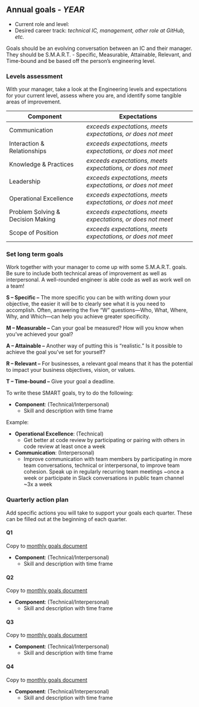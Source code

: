 ## Annual goals - _YEAR_

- Current role and level:
- Desired career track: _technical IC, management, other role at GitHub, etc._

Goals should be an evolving conversation between an IC and their manager. They should be S.M.A.R.T. - Specific, Measurable, Attainable, Relevant, and Time-bound and be based off the person’s engineering level.

### Levels assessment

With your manager, take a look at the Engineering levels and expectations for your current level, assess where you are, and identify some tangible areas of improvement.

| Component                         | Expectations                                                 |
|-----------------------------------|--------------------------------------------------------------|
| Communication                     | _exceeds expectations, meets expectations, or does not meet_ |
| Interaction & Relationships       | _exceeds expectations, meets expectations, or does not meet_ |
| Knowledge & Practices             | _exceeds expectations, meets expectations, or does not meet_ |
| Leadership                        | _exceeds expectations, meets expectations, or does not meet_ |
| Operational Excellence            | _exceeds expectations, meets expectations, or does not meet_ |
| Problem Solving & Decision Making | _exceeds expectations, meets expectations, or does not meet_ |
| Scope of Position                 | _exceeds expectations, meets expectations, or does not meet_ |


### Set long term goals

Work together with your manager to come up with some S.M.A.R.T. goals. Be sure to include both technical areas of improvement as well as interpersonal. A well-rounded engineer is able code as well as work well on a team!

**S – Specific –** The more specific you can be with writing down your objective, the easier it will be to clearly see what it is you need to accomplish. Often, answering the five “W” questions—Who, What, Where, Why, and Which—can help you achieve greater specificity.

**M – Measurable –** Can your goal be measured? How will you know when you’ve achieved your goal?

**A – Attainable –** Another way of putting this is “realistic.” Is it possible to achieve the goal you’ve set for yourself?

**R – Relevant –** For businesses, a relevant goal means that it has the potential to impact your business objectives, vision, or values.

**T – Time-bound –** Give your goal a deadline.

To write these SMART goals, try to do the following: 

- **Component**: (Technical/Interpersonal)
  - Skill and description with time frame

Example:

- **Operational Excellence**: (Technical)
  - Get better at code review by participating or pairing with others in code review at least once a week
- **Communication**: (Interpersonal)
  - Improve communication with team members by participating in more team conversations, technical or interpersonal, to improve team cohesion. Speak up in regularly recurring team meetings ~once a week or participate in Slack conversations in public team channel ~3x a week


### Quarterly action plan

Add specific actions you will take to support your goals each quarter. These can be filled out at the beginning of each quarter.

#### Q1

Copy to [monthly goals document](monthly-goals.md)

- **Component**: (Technical/Interpersonal)
  - Skill and description with time frame


#### Q2

Copy to [monthly goals document](monthly-goals.md)

- **Component**: (Technical/Interpersonal)
  - Skill and description with time frame


#### Q3

Copy to [monthly goals document](monthly-goals.md)

- **Component**: (Technical/Interpersonal)
  - Skill and description with time frame

#### Q4

Copy to [monthly goals document](monthly-goals.md)

- **Component**: (Technical/Interpersonal)
  - Skill and description with time frame

